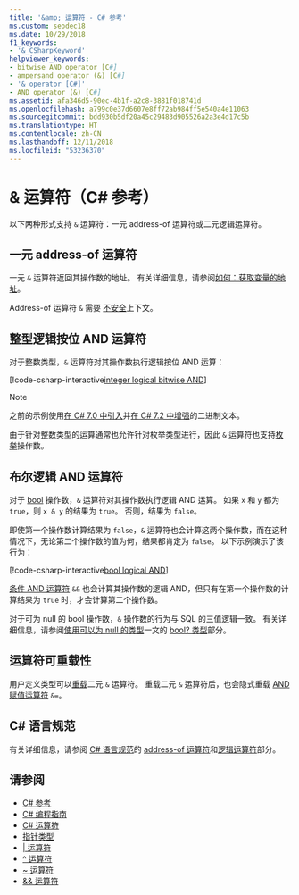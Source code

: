 ```yaml
---
title: '&amp; 运算符 - C# 参考'
ms.custom: seodec18
ms.date: 10/29/2018
f1_keywords:
- '&_CSharpKeyword'
helpviewer_keywords:
- bitwise AND operator [C#]
- ampersand operator (&) [C#]
- '& operator [C#]'
- AND operator (&) [C#]
ms.assetid: afa346d5-90ec-4b1f-a2c8-3881f018741d
ms.openlocfilehash: a799c0e37d6607e8ff72ab984ff5e540a4e11063
ms.sourcegitcommit: bdd930b5df20a45c29483d905526a2a3e4d17c5b
ms.translationtype: HT
ms.contentlocale: zh-CN
ms.lasthandoff: 12/11/2018
ms.locfileid: "53236370"
---
```

# <a name="amp-operator-c-reference"></a>&amp; 运算符（C# 参考）

以下两种形式支持 `&` 运算符：一元 address-of 运算符或二元逻辑运算符。

## <a name="unary-address-of-operator"></a>一元 address-of 运算符

一元 `&` 运算符返回其操作数的地址。 有关详细信息，请参阅[如何：获取变量的地址](../../programming-guide/unsafe-code-pointers/how-to-obtain-the-address-of-a-variable.md)。

Address-of 运算符 `&` 需要 [不安全](../keywords/unsafe.md)上下文。

## <a name="integer-logical-bitwise-and-operator"></a>整型逻辑按位 AND 运算符

对于整数类型，`&` 运算符对其操作数执行逻辑按位 AND 运算：

[!code-csharp-interactive[integer logical bitwise AND](~/samples/snippets/csharp/language-reference/operators/AndOperatorExamples.cs#IntegerOperands)]

> [!NOTE]
> 之前的示例使用[在 C# 7.0 中引入](../../whats-new/csharp-7.md#numeric-literal-syntax-improvements)并[在 C# 7.2 中增强](../../whats-new/csharp-7-2.md#leading-underscores-in-numeric-literals)的二进制文本。

由于针对整数类型的运算通常也允许针对枚举类型进行，因此 `&` 运算符也支持[枚举](../keywords/enum.md)操作数。

## <a name="boolean-logical-and-operator"></a>布尔逻辑 AND 运算符

对于 [bool](../keywords/bool.md) 操作数，`&` 运算符对其操作数执行逻辑 AND 运算。 如果 `x` 和 `y` 都为 `true`，则 `x & y` 的结果为 `true`。 否则，结果为 `false`。

即使第一个操作数计算结果为 `false`，`&` 运算符也会计算这两个操作数，而在这种情况下，无论第二个操作数的值为何，结果都肯定为 `false`。 以下示例演示了该行为：

[!code-csharp-interactive[bool logical AND](~/samples/snippets/csharp/language-reference/operators/AndOperatorExamples.cs#BooleanOperands)]

[条件 AND 运算符](conditional-and-operator.md) `&&` 也会计算其操作数的逻辑 AND，但只有在第一个操作数的计算结果为 `true` 时，才会计算第二个操作数。

对于可为 null 的 bool 操作数，`&` 操作数的行为与 SQL 的三值逻辑一致。 有关详细信息，请参阅[使用可以为 null 的类型](../../programming-guide/nullable-types/using-nullable-types.md)一文的 [bool? 类型](../../programming-guide/nullable-types/using-nullable-types.md#the-bool-type)部分。

## <a name="operator-overloadability"></a>运算符可重载性

用户定义类型可以[重载](../keywords/operator.md)二元 `&` 运算符。 重载二元 `&` 运算符后，也会隐式重载 [AND 赋值运算符](and-assignment-operator.md) `&=`。

## <a name="c-language-specification"></a>C# 语言规范

有关详细信息，请参阅 [C# 语言规范](../language-specification/index.md)的 [address-of 运算符](~/_csharplang/spec/unsafe-code.md#the-address-of-operator)和[逻辑运算符](~/_csharplang/spec/expressions.md#logical-operators)部分。

## <a name="see-also"></a>请参阅

- [C# 参考](../index.md)
- [C# 编程指南](../../programming-guide/index.md)
- [C# 运算符](index.md)
- [指针类型](../../programming-guide/unsafe-code-pointers/pointer-types.md)
- [| 运算符](or-operator.md)
- [^ 运算符](xor-operator.md)
- [~ 运算符](bitwise-complement-operator.md)
- [&& 运算符](conditional-and-operator.md)
